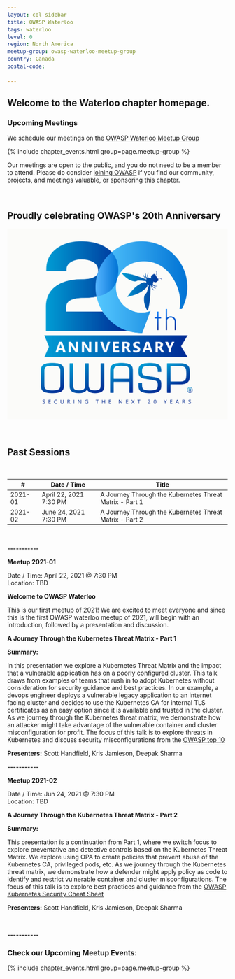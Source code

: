 ```yaml
---
layout: col-sidebar
title: OWASP Waterloo
tags: waterloo
level: 0
region: North America
meetup-group: owasp-waterloo-meetup-group
country: Canada
postal-code: 

---
```


Welcome to the Waterloo chapter homepage.
-----------------

### Upcoming Meetings

We schedule our meetings on the [OWASP Waterloo Meetup Group](https://www.meetup.com/owasp-waterloo-meetup-group/)

{% include chapter_events.html group=page.meetup-group %}

Our meetings are open to the public, and you do not need to be a member to attend. Please do consider [joining OWASP](https://owasp.org/membership/) if you find our community, projects, and meetings valuable, or sponsoring this chapter.

<br>

## Proudly celebrating OWASP's 20th Anniversary
[![OWASP 20th Anniversary Image](assets/images/OWASP%2020th%20Anniversary.jpeg)](https://20thanniversary.owasp.org/)

<br>

Past Sessions
-----------------
<br>

| # | Date / Time |  Title | 
| -------- | -------- | ----------- | 
| 2021-01 | April 22, 2021 7:30 PM| A Journey Through the Kubernetes Threat Matrix - Part 1 | 
| 2021-02 | June 24, 2021 7:30 PM| A Journey Through the Kubernetes Threat Matrix - Part 2 | 

<br> 

**-----------**

**Meetup 2021-01**

Date / Time: April 22, 2021 @ 7:30 PM <br>
Location: TBD 

**Welcome to OWASP Waterloo** 

This is our first meetup of 2021! 
We are excited to meet everyone and since this is the first OWASP waterloo meetup of 2021, will begin with an introduction, followed by a presentation and discussion. 

**A Journey Through the Kubernetes Threat Matrix - Part 1**

**Summary:**

In this presentation we explore a Kubernetes Threat Matrix and the impact that a vulnerable application has on a poorly configured cluster. This talk draws from examples of teams that rush in to adopt Kubernetes without consideration for security guidance and best practices. In our example, a devops engineer deploys a vulnerable legacy application to an internet facing cluster and decides to use the Kubernetes CA for internal TLS certificates as an easy option since it is available and trusted in the cluster. As we journey through the Kubernetes threat matrix, we demonstrate how an attacker might take advantage of the vulnerable container and cluster misconfiguration for profit. The focus of this talk is to explore threats in Kubernetes and discuss security misconfigurations from the [OWASP top 10](https://owasp.org/www-project-top-ten/)

**Presenters:**
Scott Handfield,
Kris Jamieson,
Deepak Sharma


**-----------**

**Meetup 2021-02**

Date / Time: Jun 24, 2021 @ 7:30 PM <br>
Location: TBD 


**A Journey Through the Kubernetes Threat Matrix - Part 2**

**Summary:**

This presentation is a continuation from Part 1, where we switch focus to explore preventative and detective controls based on the Kubernetes Threat Matrix. We explore using OPA to create policies that prevent abuse of the Kubernetes CA, privileged pods, etc. As we journey through the Kubernetes threat matrix, we demonstrate how a defender might apply policy as code to identify and restrict vulnerable container and cluster misconfigurations. The focus of this talk is to explore best practices and guidance from the [OWASP Kubernetes Security Cheat Sheet](https://cheatsheetseries.owasp.org/cheatsheets/Kubernetes_Security_Cheat_Sheet.html)

**Presenters:**
Scott Handfield,
Kris Jamieson,
Deepak Sharma

<br> 

**-----------**

### Check our Upcoming Meetup Events:
{% include chapter_events.html group=page.meetup-group %}


<script type='text/javascript'>
  $(function(){
    $(".timeclass").hover(function() {
      utc_str = $(this).text();
      ndx = utc_str.indexOf(':');
      st_hour_str = utc_str.substring(0, ndx);
      st_min_str = utc_str.substring(ndx + 1, ndx + 3);
      utc_dt = luxon.DateTime.utc(2020, 06, 06, parseInt(st_hour_str), parseInt(st_min_str), 0);
      start_dt = utc_dt.setZone(luxon.DateTime.local().zoneName);

      ndx = utc_str.lastIndexOf(':');
      end_hour_str = utc_str.substring(ndx - 2, ndx - 1);
      end_min_str = utc_str.substring(ndx + 1, ndx + 3);
      utc_dt = luxon.DateTime.utc(2020, 06, 06, parseInt(end_hour_str), parseInt(end_min_str), 0);
      end_dt = utc_dt.setZone(luxon.DateTime.local().zoneName);
      popstr = start_dt.toLocaleString(luxon.DateTime.TIME_WITH_SECONDS) + ' to ' + end_dt.toLocaleString(luxon.DateTime.TIME_WITH_SHORT_OFFSET);
      $(this).prop('title', popstr);
    });
  });
